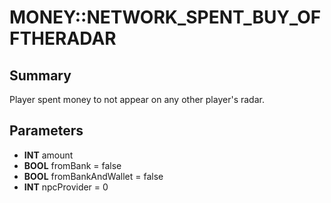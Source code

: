 # MONEY::NETWORK_SPENT_BUY_OFFTHERADAR

## Summary
Player spent money to not appear on any other player's radar.

## Parameters
* **INT** amount
* **BOOL** fromBank = false
* **BOOL** fromBankAndWallet = false
* **INT** npcProvider = 0
